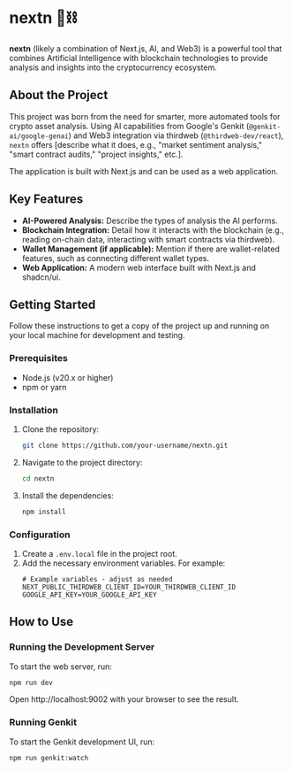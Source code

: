 # nextn 🤖⛓️

**nextn** (likely a combination of Next.js, AI, and Web3) is a powerful tool that combines Artificial Intelligence with blockchain technologies to provide analysis and insights into the cryptocurrency ecosystem.

## About the Project

This project was born from the need for smarter, more automated tools for crypto asset analysis. Using AI capabilities from Google's Genkit (`@genkit-ai/google-genai`) and Web3 integration via thirdweb (`@thirdweb-dev/react`), `nextn` offers [describe what it does, e.g., "market sentiment analysis," "smart contract audits," "project insights," etc.].

The application is built with Next.js and can be used as a web application.

## Key Features

*   **AI-Powered Analysis:** Describe the types of analysis the AI performs.
*   **Blockchain Integration:** Detail how it interacts with the blockchain (e.g., reading on-chain data, interacting with smart contracts via thirdweb).
*   **Wallet Management (if applicable):** Mention if there are wallet-related features, such as connecting different wallet types.
*   **Web Application:** A modern web interface built with Next.js and shadcn/ui.

## Getting Started

Follow these instructions to get a copy of the project up and running on your local machine for development and testing.

### Prerequisites

*   Node.js (v20.x or higher)
*   npm or yarn

### Installation

1.  Clone the repository:
    ```sh
    git clone https://github.com/your-username/nextn.git
    ```
2.  Navigate to the project directory:
    ```sh
    cd nextn
    ```
3.  Install the dependencies:
    ```sh
    npm install
    ```

### Configuration

1.  Create a `.env.local` file in the project root.
2.  Add the necessary environment variables. For example:
    ```env
    # Example variables - adjust as needed
    NEXT_PUBLIC_THIRDWEB_CLIENT_ID=YOUR_THIRDWEB_CLIENT_ID
    GOOGLE_API_KEY=YOUR_GOOGLE_API_KEY
    ```

## How to Use

### Running the Development Server
To start the web server, run:
```sh
npm run dev
```

Open http://localhost:9002 with your browser to see the result.

### Running Genkit
To start the Genkit development UI, run:
```sh
npm run genkit:watch
```
